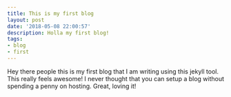 ```yaml
---
title: This is my first blog
layout: post
date: '2018-05-08 22:00:57'
description: Holla my first blog!
tags:
- blog
- first
---
```


Hey there people this is my first blog that I am writing using this jekyll tool. This really feels awesome! I never thought that you can setup a blog without spending a penny on hosting. Great, loving it!